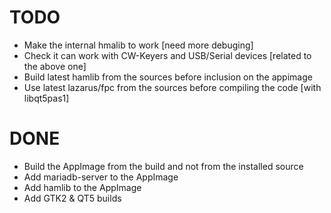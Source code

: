 # TODO
- Make the internal hmalib to work [need more debuging]
- Check it can work with CW-Keyers and USB/Serial devices [related to the above one]
- Build latest hamlib from the sources before inclusion on the appimage
- Use latest lazarus/fpc from the sources before compiling the code [with libqt5pas1]

# DONE
- Build the AppImage from the build and not from the installed source
- Add mariadb-server to the AppImage
- Add hamlib to the AppImage
- Add GTK2 & QT5 builds
